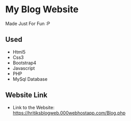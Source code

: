 # My Blog Website
Made Just For Fun :P

## Used
* Html5
* Css3
* Bootstrap4
* Javascript
* PHP
* MySql Database

## Website Link
* Link to the Website: https://hritiksblogweb.000webhostapp.com/Blog.php
